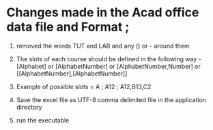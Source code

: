 # Changes made in the Acad office data file and Format ;
1) removed the words TUT and LAB and any () or - around them

2) The slots of each course should be defined in the following way - [Alphabet] or [AlphabetNumber] or [AlphabetNumber,Number] or [[AlphabetNumber],[AlphabetNumber]]

3) Example of possible slots = A ; A12 ; A12,B13,C2

4) Save the excel file as UTF-8 comma delimited file in the application directory
5) run the executable

